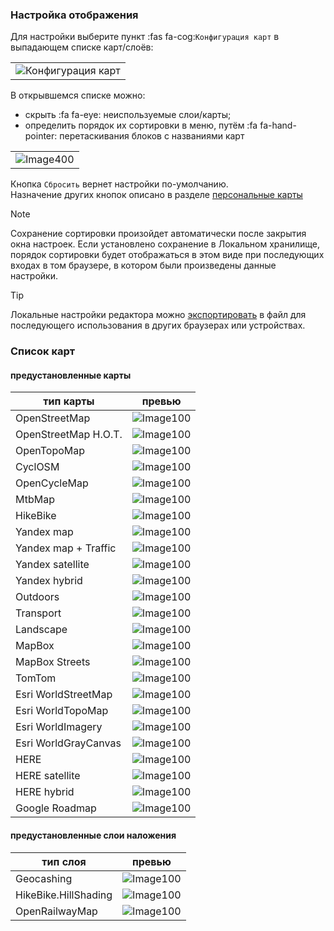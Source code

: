 <!-- markdownlint-disable-next-line first-line-heading -->
### Настройка отображения

Для настройки выберите пункт :fas fa-cog:`Конфигурация карт` в выпадающем списке карт/слоёв:

|    |
|:--:|
|![Конфигурация карт](../_media/mapconfig-1.png)

В открывшемся списке можно:

- скрыть :fa fa-eye: неиспользуемые слои/карты;
- определить порядок их сортировки в меню, путём :fa fa-hand-pointer: перетаскивания блоков с названиями карт

|    |
|:--:|
|![Image400](../_media/maps-config.jpg)

Кнопка `Cбросить` вернет настройки по-умолчанию.  
Назначение других кнопок описано в разделе [персональные карты](/maps/maps-personal.md)

>[!NOTE]
> Сохранение сортировки произойдет автоматически после закрытия окна настроек.
> Если установлено сохранение в Локальном хранилище, порядок сортировки будет отображаться в этом виде при последующих входах в том браузере, в котором были произведены данные настройки.

>[!TIP]
> Локальные настройки редактора можно [экспортировать](/main-config?id=Сохранение-настроек) в файл для последующего использования в других браузерах или устройствах.

### Список карт

#### предустановленные карты

| тип карты | превью
| --- | :---: |
|OpenStreetMap|![Image100](../_media/maps/Osm.jpg)
|OpenStreetMap H.O.T.|![Image100](../_media/maps/OsmHOT.jpg)
|OpenTopoMap|![Image100](../_media/maps/OPenTopo.jpg)
|CyclOSM|![Image100](../_media/maps/CicleOsm.jpg)
|OpenCycleMap|![Image100](../_media/maps/OpenCicle.jpg)
|MtbMap|![Image100](../_media/maps/MtbMap.jpg)
|HikeBike|![Image100](../_media/maps/HikeBike.jpg)
|Yandex map|![Image100](../_media/maps/Yandex.jpg)
|Yandex map + Traffic|![Image100](../_media/maps/YandexTraff.jpg)
|Yandex satellite|![Image100](../_media/maps/YandexSat.jpg)
|Yandex hybrid|![Image100](../_media/maps/YandexHybr.jpg)
|Outdoors|![Image100](../_media/maps/Outdoors.jpg)
|Transport|![Image100](../_media/maps/Transp.jpg)
|Landscape|![Image100](../_media/maps/Landscape.jpg)
|MapBox|![Image100](./../_media/maps/Mapbox.png)
|MapBox Streets|![Image100](./../_media/maps/MapboxStreet.jpg)
|TomTom|![Image100](../_media/maps/TomTom.jpg)
|Esri WorldStreetMap|![Image100](../_media/maps/ESRIworldStreet.jpg)
|Esri WorldTopoMap|![Image100](../_media/maps/ESRIworldTopo.jpg)
|Esri WorldImagery|![Image100](../_media/maps/ESRIworldImage.jpg)
|Esri WorldGrayCanvas|![Image100](../_media/maps/ESRIworldGrey.jpg)
|HERE|![Image100](../_media/maps/HERE.jpg)
|HERE satellite|![Image100](../_media/maps/HEREsat.jpg)
|HERE hybrid|![Image100](../_media/maps/HEREhybrid.jpg)
|Google Roadmap|![Image100](../_media/maps/GoogleRoad.jpg)

#### предустановленные слои наложения

| тип слоя | превью
| ---------| :----: |
|Geocashing|![Image100](../_media/maps/Geocash.jpg)
|HikeBike.HillShading|![Image100](../_media/maps/HillShading.jpg)
|OpenRailwayMap|![Image100](../_media/maps/Railway.jpg)

